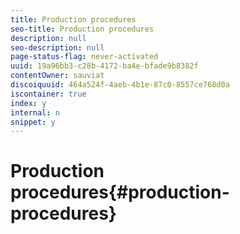 ```yaml
---
title: Production procedures
seo-title: Production procedures
description: null
seo-description: null
page-status-flag: never-activated
uuid: 19a96bb3-c28b-4172-ba4e-bfade9b8382f
contentOwner: sauviat
discoiquuid: 464a524f-4aeb-4b1e-87c0-8557ce768d0a
iscontainer: true
index: y
internal: n
snippet: y
---
```


# Production procedures{#production-procedures}

